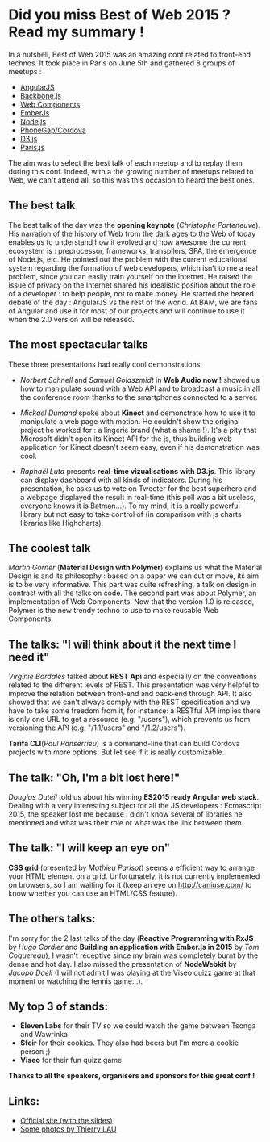 # Did you miss Best of Web 2015 ? Read my summary !

In a nutshell, Best of Web 2015 was an amazing conf related to front-end
technos. It took place in Paris on June 5th and gathered 8 groups of meetups :
* [AngularJS](http://www.meetup.com/AngularJS-Paris/)
* [Backbone.js](http://www.meetup.com/backbone-paris/)
* [Web Components](http://www.meetup.com/paris-webComponents/)
* [EmberJs](http://www.meetup.com/EmberJS-Paris/)
* [Node.js](http://www.meetup.com/Nodejs-Paris/)
* [PhoneGap/Cordova](http://www.meetup.com/PhoneGap-Paris/)
* [D3.js](http://www.meetup.com/D3-js-Paris/)
* [Paris.js](http://www.meetup.com/Paris-js/)

The aim was to select the best talk of each meetup and to replay them during
this conf. Indeed, with a the growing number of meetups related to Web, we can't
attend all, so this was this occasion to heard the best ones.

## The best talk

The best talk of the day was the **opening keynote** (*Christophe Porteneuve*).
His narration of the history of Web from the dark ages to the Web of today
enables us to understand how it evolved and how awesome the current ecosystem is :
preprocessor, frameworks, transpilers, SPA, the emergence of Node.js, etc.
He pointed out the problem with the current educational system regarding the
formation of web developers, which isn't to me a real problem, since you can
easily train yourself on the Internet. He raised the issue of privacy on the
Internet shared his idealistic position about the role of a developer : to help
people, not to make money. He started the heated debate of the day : AngularJS
vs the rest of the world.
At BAM, we are fans of Angular and use it for most of our projects and will
continue to use it when the 2.0 version will be released.

## The most spectacular talks

These three presentations had really cool demonstrations:

* *Norbert Schnell* and *Samuel Goldszmidt* in **Web Audio now !** showed us how
to manipulate sound with a Web API and to broadcast a music in all the conference
room thanks to the smartphones connected to a server.

* *Mickael Dumand* spoke about **Kinect** and demonstrate how to use it to
manipulate a web page with motion. He couldn't show the original project he
worked for : a lingerie brand (what a shame !). It's a pity that Microsoft
didn't open its Kinect API  for the js, thus building web application for Kinect
doesn't seem easy, even if his demonstration was cool.

* *Raphaël Luta* presents **real-time vizualisations with D3.js**. This library
can display dashboard with all kinds of indicators. During his presentation, he
asks us to vote on Tweeter for the best superhero and a webpage displayed the
result in real-time (this poll was a bit useless, everyone knows it is Batman...).
To my mind, it is a really powerful library but not easy to take control of
(in comparison with js charts libraries like Highcharts).

## The coolest talk

*Martin Gorner* (**Material Design with Polymer**) explains us what the Material
Design is and its philosophy : based on a paper we can cut or move, its aim is
to be very informative. This part was quite refreshing, a talk on design in
contrast with all the talks on code. The second part was about Polymer, an
implementation of Web Components. Now that the version 1.0 is released, Polymer
is the new trendy techno to use to make reusable Web Components.

## The talks: "I will think about it the next time I need it"

*Virginie Bardales* talked about **REST Api** and especially on the conventions
related to the different levels of REST. This presentation was very helpful to
improve the relation between front-end and back-end through API. It also showed
that we can't always comply with the REST specification and we have to take some
freedom from it, for instance: a RESTful API implies there is only one URL to
get a resource (e.g. "/users"), which prevents us from versioning the API (e.g.
"/1.1/users" and "/1.2/users").

**Tarifa CLI**(*Paul Panserrieu*) is a command-line that can build Cordova
projects with more options. But let see if it is really customizable.


## The talk: "Oh, I'm a bit lost here!"

*Douglas Duteil* told us about his winning **ES2015 ready Angular web stack**.
Dealing with a very interesting subject for all the JS developers : Ecmascript
2015, the speaker lost me because I didn't know several of libraries he
mentioned and what was their role or what was the link between them.

## The talk: "I will keep an eye on"

**CSS grid** (presented by *Mathieu Parisot*) seems a efficient way to arrange
your HTML element on a grid. Unfortunately, it is not currently implemented on
browsers, so I am waiting for it (keep an eye on http://caniuse.com/ to know
whether you can use an HTML/CSS feature).

## The others talks:

I'm sorry for the 2 last talks of the day (**Reactive Programming with RxJS** by
*Hugo Cordier* and **Building an application with Ember.js in 2015** by *Tom
Coquereau*), I wasn't receptive since my brain was completely burnt by the dense
and hot day. I also missed the presentation of **NodeWebkit** by *Jacopo Daeli*
(I will not admit I was playing at the Viseo quizz game at that moment or
watching the tennis game...).




## My top 3 of stands:

* **Eleven Labs** for their TV so we could watch the game between Tsonga and Wawrinka
* **Sfeir** for their cookies. They also had beers but I'm more a cookie person ;)
* **Viseo** for their fun quizz game

**Thanks to all the speakers, organisers and sponsors for this great conf !**

## Links:
* [Official site (with the slides)](http://bestofweb.paris/)
* [Some photos by Thierry LAU](https://photos.google.com/share/AF1QipOTWV7JhGFe6-urya93wY4tB0oEN6n_gj2Ajq5lmxt4n0ND9MsgZsyuWQhljvfrZw?key=RFZ0ZXhiZzlHWUxWU1Nsa1ozemVMQ3ladDIyTDJR)
